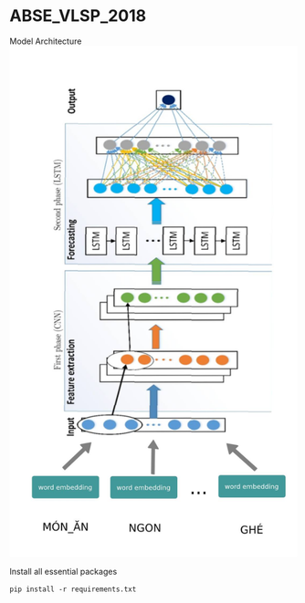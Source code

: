 # ABSE_VLSP_2018

Model Architecture
![alt text](https://raw.githubusercontent.com/vinhtruongtrong/ABSE_VLSP_2018/master/image/model.jpg)

Install all essential packages
```
pip install -r requirements.txt
```

